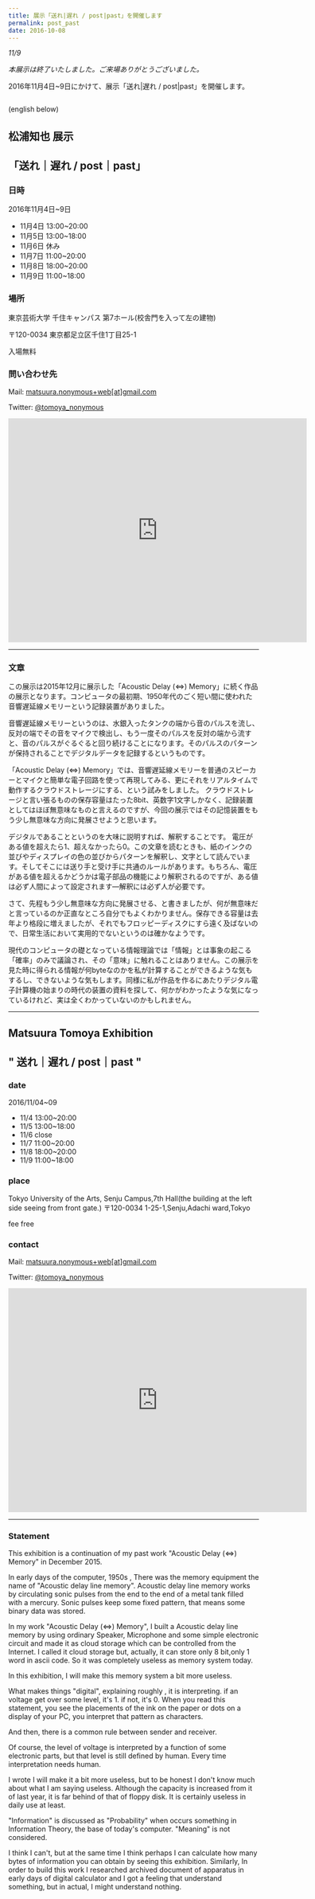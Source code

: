 ```yaml
---
title: 展示「送れ|遅れ / post|past」を開催します
permalink: post_past
date: 2016-10-08
---
```


*11/9*

*本展示は終了いたしました。ご来場ありがとうございました。*

2016年11月4日~9日にかけて、展示「送れ|遅れ / post|past」を開催します。

<img src="/assets/img/ADM2_chirashi.png" alt="">

<!--more-->

(english below)

## 松浦知也 展示

## 「送れ｜遅れ / post｜past」

### 日時

2016年11月4日~9日

- 11月4日 13:00~20:00
- 11月5日 13:00~18:00
- 11月6日 休み
- 11月7日 11:00~20:00
- 11月8日 18:00~20:00
- 11月9日 11:00~18:00

### 場所

東京芸術大学 千住キャンパス 第7ホール(校舎門を入って左の建物)

〒120-0034 東京都足立区千住1丁目25-1

入場無料

### 問い合わせ先

Mail: [matsuura.nonymous+web[at]gmail.com](mailto:matsuura.nonymous+web@gmail.com)

Twitter: [@tomoya_nonymous](https://twitter.com/tomoya_nonymous)

<iframe src="https://www.google.com/maps/embed?pb=!1m18!1m12!1m3!1d3238.147889628035!2d139.7999616149123!3d35.74716963396091!2m3!1f0!2f0!3f0!3m2!1i1024!2i768!4f13.1!3m3!1m2!1s0x60188e4538da833d%3A0x6a228a891c4d184f!2z5p2x5Lqs6Iq46KGT5aSn5a2mIOWNg-S9j-agoeWcsA!5e0!3m2!1sja!2sjp!4v1475852567711" width="600" height="450" frameborder="0" style="border:0" allowfullscreen></iframe>

-------------------
### 文章

この展示は2015年12月に展示した「Acoustic Delay (⇔) Memory」に続く作品の展示となります。コンピュータの最初期、1950年代のごく短い間に使われた音響遅延線メモリーという記録装置がありました。

音響遅延線メモリーというのは、水銀入ったタンクの端から音のパルスを流し、反対の端でその音をマイクで検出し、もう一度そのパルスを反対の端から流すと、音のパルスがぐるぐると回り続けることになります。そのパルスのパターンが保持されることでデジタルデータを記録するというものです。

「Acoustic Delay (⇔) Memory」では、音響遅延線メモリーを普通のスピーカーとマイクと簡単な電子回路を使って再現してみる、更にそれをリアルタイムで動作するクラウドストレージにする、という試みをしました。
クラウドストレージと言い張るものの保存容量はたった8bit、英数字1文字しかなく、記録装置としてはほぼ無意味なものと言えるのですが、今回の展示ではその記憶装置をもう少し無意味な方向に発展させようと思います。

デジタルであることというのを大味に説明すれば、解釈することです。
電圧がある値を超えたら1、超えなかったら0。この文章を読むときも、紙のインクの並びやディスプレイの色の並びからパターンを解釈し、文字として読んでいます。そしてそこには送り手と受け手に共通のルールがあります。もちろん、電圧がある値を超えるかどうかは電子部品の機能により解釈されるのですが、ある値は必ず人間によって設定されます―解釈には必ず人が必要です。

さて、先程もう少し無意味な方向に発展させる、と書きましたが、何が無意味だと言っているのか正直なところ自分でもよくわかりません。保存できる容量は去年より格段に増えましたが、それでもフロッピーディスクにすら遠く及ばないので、日常生活において実用的でないというのは確かなようです。

現代のコンピュータの礎となっている情報理論では「情報」とは事象の起こる「確率」のみで議論され、その「意味」に触れることはありません。この展示を見た時に得られる情報が何byteなのかを私が計算することができるような気もするし、できないような気もします。同様に私が作品を作るにあたりデジタル電子計算機の始まりの時代の装置の資料を探して、何かがわかったような気になっているけれど、実は全くわかっていないのかもしれません。

------------------
## Matsuura Tomoya Exhibition

## " 送れ｜遅れ / post｜past "

### date

2016/11/04~09

- 11/4 13:00~20:00
- 11/5 13:00~18:00
- 11/6 close
- 11/7 11:00~20:00
- 11/8 18:00~20:00
- 11/9 11:00~18:00

### place
Tokyo University of the Arts, Senju Campus,7th Hall(the building at the left side seeing from front gate.)
〒120-0034 1-25-1,Senju,Adachi ward,Tokyo

fee free

### contact

Mail: [matsuura.nonymous+web[at]gmail.com](mailto:matsuura.nonymous+web@gmail.com)

Twitter: [@tomoya_nonymous](https://twitter.com/tomoya_nonymous)

<iframe src="https://www.google.com/maps/embed?pb=!1m18!1m12!1m3!1d3238.147889628035!2d139.7999616149123!3d35.74716963396091!2m3!1f0!2f0!3f0!3m2!1i1024!2i768!4f13.1!3m3!1m2!1s0x60188e4538da833d%3A0x6a228a891c4d184f!2z5p2x5Lqs6Iq46KGT5aSn5a2mIOWNg-S9j-agoeWcsA!5e0!3m2!1sja!2sjp!4v1475852567711" width="600" height="450" frameborder="0" style="border:0" allowfullscreen></iframe>

---

### Statement

This exhibition is a continuation of my past work "Acoustic Delay (⇔) Memory" in December 2015.

In early days of the computer, 1950s , There was the memory equipment the name of "Acoustic delay line memory".
Acoustic delay line memory works by circulating sonic pulses from the end to the end of a metal tank filled with a mercury.
Sonic pulses keep some fixed pattern, that means some binary data was stored.

In my work "Acoustic Delay (⇔) Memory", I built a Acoustic delay line memory by using ordinary Speaker, Microphone and some simple electronic circuit and made it as cloud storage which can be controlled from the Internet.
I called it cloud storage but, actually, it can store only 8 bit,only 1 word in ascii code. So it was completely useless as memory system today.

In this exhibition, I will make this memory system a bit more useless.

What makes things "digital", explaining roughly , it is interpreting.
if an voltage get over some level, it's 1. if not, it's 0.
When you read this statement, you see the placements of the ink on the paper or dots on a display of your PC, you interpret that pattern as characters.

And then, there is a common rule between sender and receiver.

Of course, the level of voltage is interpreted by a function of some electronic parts, but that level is still defined by human.
Every time interpretation needs human.

I wrote I will make it a bit more useless, but to be honest I don't know much about what I am saying useless.
Although the capacity is increased from it of last year, it is far behind of that of floppy disk. It is certainly useless in daily use at least.

"Information" is discussed as "Probability" when occurs something in Information Theory, the base of today's computer. "Meaning" is not considered.

I think I can't, but at the same time I think perhaps I can calculate how many bytes of information you can obtain by seeing this exhibition.
Similarly, In order to build this work I researched archived document of apparatus in early days of digital calculator and I got a feeling that understand something, but in actual, I might understand nothing.
